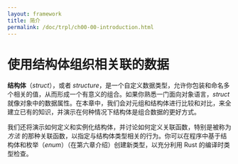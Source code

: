 ```yaml
---
layout: framework
title: 简介
permalink: /doc/trpl/ch00-00-introduction.html
---
```

# 使用结构体组织相关联的数据

<!-- https://github.com/rust-lang/book/blob/main/src/ch05-00-structs.md -->
<!-- commit 3a30e4c1fbe641afc066b3af9eb01dcdf5ed8b24 -->

**结构体**（*struct*），或者 *structure*，是一个自定义数据类型，允许你包装和命名多个相关的值，从而形成一个有意义的组合。如果你熟悉一门面向对象语言，*struct* 就像对象中的数据属性。在本章中，我们会对元组和结构体进行比较和对比，来全建立已有的知识，并演示在何种情况下结构体是组合数据的更好方式。

我们还将演示如何定义和实例化结构体，并讨论如何定义关联函数，特别是被称为 *方法* 的那种关联函数，以指定与结构体类型相关的行为。你可以在程序中基于结构体和枚举（*enum*）（在第六章介绍）创建新类型，以充分利用 Rust 的编译时类型检查。
